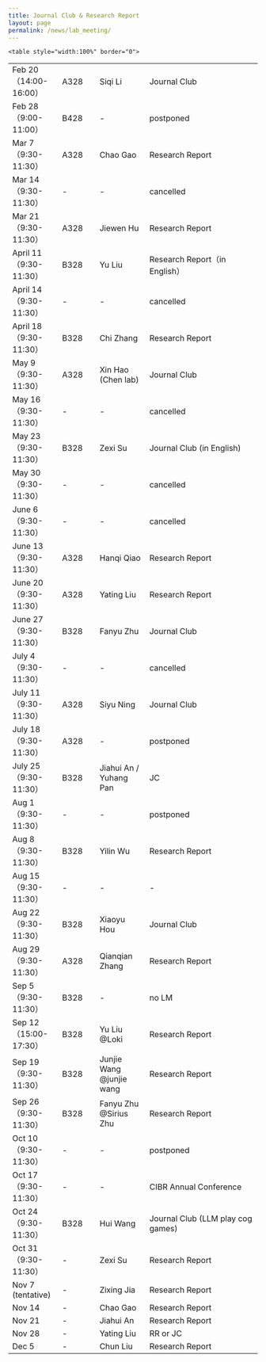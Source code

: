 ```yaml
---
title: Journal Club & Research Report
layout: page
permalink: /news/lab_meeting/
---
```



<table style="width:100%" border="0">
     
	<table style="width:100%" border="0">
<col style="width:20%"> <!-- Time --><col style="width:15%"> <!-- Place --><col style="width:20%"> <!-- Speaker --><col style="width:45%"> <!-- Topic -->
<tr><td>Feb 20（14:00-16:00）</td><td>A328</td><td>Siqi Li</td><td>Journal Club</td></tr>
<tr><td>Feb 28（9:00-11:00）</td><td>B428</td><td>-</td><td>postponed</td></tr>
<tr><td>Mar 7（9:30-11:30）</td><td>A328</td><td>Chao Gao</td><td>Research Report</td></tr>
<tr><td>Mar 14（9:30-11:30）</td><td>-</td><td>-</td><td>cancelled</td></tr>
<tr><td>Mar 21（9:30-11:30）</td><td>A328</td><td>Jiewen Hu</td><td>Research Report</td></tr>
<tr><td>April 11（9:30-11:30）</td><td>B328</td><td>Yu Liu</td><td>Research Report（in English）</td></tr>
<tr><td>April 14（9:30-11:30）</td><td>-</td><td>-</td><td>cancelled</td></tr>
<tr><td>April 18（9:30-11:30）</td><td>B328</td><td>Chi Zhang</td><td>Research Report</td></tr>
<tr><td>May 9（9:30-11:30）</td><td>A328</td><td>Xin Hao (Chen lab)</td><td>Journal Club</td></tr>
<tr><td>May 16（9:30-11:30）</td><td>-</td><td>-</td><td>cancelled</td></tr>
<tr><td>May 23（9:30-11:30）</td><td>B328</td><td>Zexi Su</td><td>Journal Club (in English)</td></tr>
<tr><td>May 30（9:30-11:30）</td><td>-</td><td>-</td><td>cancelled</td></tr>
<tr><td>June 6（9:30-11:30）</td><td>-</td><td>-</td><td>cancelled</td></tr>
<tr><td>June 13（9:30-11:30）</td><td>A328</td><td>Hanqi Qiao</td><td>Research Report</td></tr>
<tr><td>June 20（9:30-11:30）</td><td>A328</td><td>Yating Liu</td><td>Research Report</td></tr>
<tr><td>June 27（9:30-11:30）</td><td>B328</td><td>Fanyu Zhu</td><td>Journal Club</td></tr>
<tr><td>July 4（9:30-11:30）</td><td>-</td><td>-</td><td>cancelled</td></tr>
<tr><td>July 11（9:30-11:30）</td><td>A328</td><td>Siyu Ning</td><td>Journal Club</td></tr>
<tr><td>July 18（9:30-11:30）</td><td>A328</td><td>-</td><td>postponed</td></tr>
<tr><td>July 25（9:30-11:30）</td><td>B328</td><td>Jiahui An / Yuhang Pan</td><td>JC</td></tr>
<tr><td>Aug 1（9:30-11:30）</td><td>-</td><td>-</td><td>postponed</td></tr>
<tr><td>Aug 8（9:30-11:30）</td><td>B328</td><td>Yilin Wu</td><td>Research Report</td></tr>
<tr><td>Aug 15（9:30-11:30）</td><td>-</td><td>-</td><td>-</td></tr>
<tr><td>Aug 22（9:30-11:30）</td><td>B328</td><td>Xiaoyu Hou</td><td>Journal Club</td></tr>
<tr><td>Aug 29（9:30-11:30）</td><td>A328</td><td>Qianqian Zhang</td><td>Research Report</td></tr>
<tr><td>Sep 5（9:30-11:30）</td><td>B328</td><td>-</td><td>no LM</td></tr>
<tr><td>Sep 12（15:00-17:30）</td><td>B328</td><td>Yu Liu @Loki</td><td>Research Report</td></tr>
<tr><td>Sep 19（9:30-11:30）</td><td>B328</td><td>Junjie Wang @junjie wang</td><td>Research Report</td></tr>
<tr><td>Sep 26（9:30-11:30）</td><td>B328</td><td>Fanyu Zhu @Sirius Zhu</td><td>Research Report</td></tr>
<tr><td>Oct 10（9:30-11:30）</td><td>-</td><td>-</td><td>postponed</td></tr>
<tr><td>Oct 17（9:30-11:30）</td><td>-</td><td>-</td><td>CIBR Annual Conference</td></tr>
<tr><td>Oct 24（9:30-11:30）</td><td>B328</td><td>Hui Wang</td><td>Journal Club (LLM play cog games)</td></tr>
<tr><td>Oct 31（9:30-11:30）</td><td>-</td><td>Zexi Su</td><td>Research Report</td></tr>
<tr><td>Nov 7 (tentative)</td><td>-</td><td>Zixing Jia</td><td>Research Report</td></tr>
<tr><td>Nov 14</td><td>-</td><td>Chao Gao</td><td>Research Report</td></tr>
<tr><td>Nov 21</td><td>-</td><td>Jiahui An</td><td>Research Report</td></tr>
<tr><td>Nov 28</td><td>-</td><td>Yating Liu</td><td>RR or JC</td></tr>
<tr><td>Dec 5</td><td>-</td><td>Chun Liu</td><td>Research Report</td></tr>
</table>	
	
      
</table>



